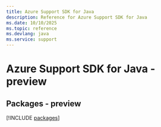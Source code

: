 ```yaml
---
title: Azure Support SDK for Java
description: Reference for Azure Support SDK for Java
ms.date: 10/10/2025
ms.topic: reference
ms.devlang: java
ms.service: support
---
```

# Azure Support SDK for Java - preview
## Packages - preview
[!INCLUDE [packages](support-index.md)]